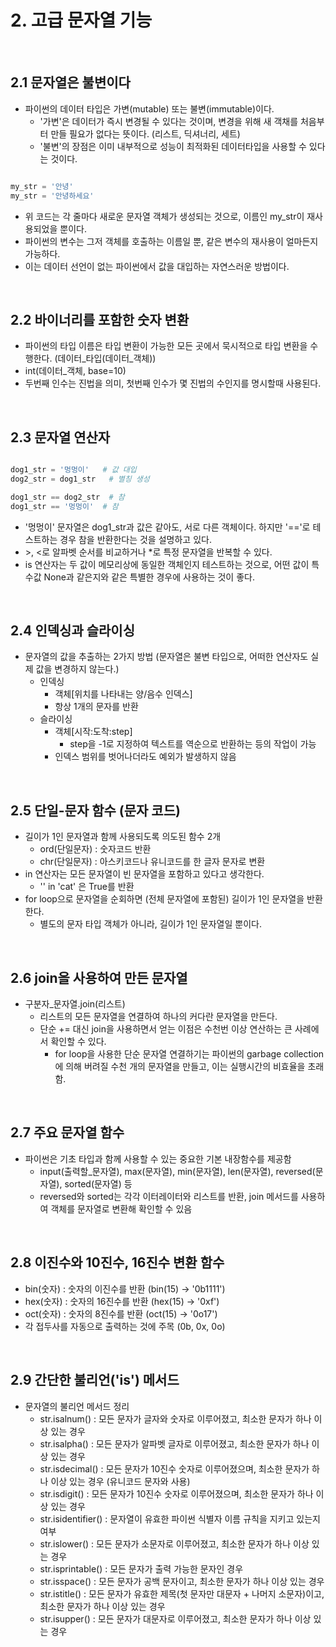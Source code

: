 # 2. 고급 문자열 기능
<br>

## 2.1 문자열은 불변이다
- 파이썬의 데이터 타입은 가변(mutable) 또는 불변(immutable)이다.
  - '가변'은 데이터가 즉시 변경될 수 있다는 것이며, 변경을 위해 새 객채를 처음부터 만들 필요가 없다는 뜻이다. (리스트, 딕셔너리, 세트)
  - '불변'의 장점은 이미 내부적으로 성능이 최적화된 데이터타입을 사용할 수 있다는 것이다.

```python

my_str = '안녕'
my_str = '안녕하세요'

```
  - 위 코드는 각 줄마다 새로운 문자열 객체가 생성되는 것으로, 이름인 my_str이 재사용되었을 뿐이다.
  - 파이썬의 변수는 그저 객체를 호출하는 이름일 뿐, 같은 변수의 재사용이 얼마든지 가능하다.
  - 이는 데이터 선언이 없는 파이썬에서 값을 대입하는 자연스러운 방법이다.
<br>

## 2.2 바이너리를 포함한 숫자 변환
 - 파이썬의 타입 이름은 타입 변환이 가능한 모든 곳에서 묵시적으로 타입 변환을 수행한다. (데이터_타입(데이터_객체))
 - int(데이터_객체, base=10)
  - 두번째 인수는 진법을 의미, 첫번째 인수가 몇 진법의 수인지를 명시할때 사용된다.
<br>

## 2.3 문자열 연산자
```python

dog1_str = '멍멍이'   # 값 대입
dog2_str = dog1_str   # 별칭 생성

dog1_str == dog2_str  # 참
dog1_str == '멍멍이'  # 참

```
- '멍멍이' 문자열은 dog1_str과 값은 같아도, 서로 다른 객체이다. 하지만 '=='로 테스트하는 경우 참을 반환한다는 것을 설명하고 있다.
- \>, <로 알파벳 순서를 비교하거나 \*로 특정 문자열을 반복할 수 있다.
- is 연산자는 두 값이 메모리상에 동일한 객체인지 테스트하는 것으로, 어떤 값이 특수값 None과 같은지와 같은 특별한 경우에 사용하는 것이 좋다.
<br>

## 2.4 인덱싱과 슬라이싱
- 문자열의 값을 추출하는 2가지 방법 (문자열은 불변 타입으로, 어떠한 연산자도 실제 값을 변경하지 않는다.)
  - 인덱싱
    - 객체[위치를 나타내는 양/음수 인덱스] 
    - 항상 1개의 문자를 반환   
  - 슬라이싱
    - 객체[시작:도착:step]
      - step을 -1로 지정하여 텍스트를 역순으로 반환하는 등의 작업이 가능   
    - 인덱스 범위를 벗어나더라도 예외가 발생하지 않음
<br>

## 2.5 단일-문자 함수 (문자 코드)
- 길이가 1인 문자열과 함께 사용되도록 의도된 함수 2개
  - ord(단일문자) : 숫자코드 반환
  - chr(단일문자) : 아스키코드나 유니코드를 한 글자 문자로 변환
- in 연산자는 모든 문자열이 빈 문자열을 포함하고 있다고 생각한다.
  - '' in 'cat' 은 True를 반환
- for loop으로 문자열을 순회하면 (전체 문자열에 포함된) 길이가 1인 문자열을 반환한다.
  - 별도의 문자 타입 객체가 아니라, 길이가 1인 문자열일 뿐이다.
<br>

## 2.6 join을 사용하여 만든 문자열
- 구분자_문자열.join(리스트)
  - 리스트의 모든 문자열을 연결하여 하나의 커다란 문자열을 만든다.
  - 단순 += 대신 join을 사용하면서 얻는 이점은 수천번 이상 연산하는 큰 사례에서 확인할 수 있다.
    - for loop을 사용한 단순 문자열 연결하기는 파이썬의 garbage collection에 의해 버려질 수천 개의 문자열을 만들고, 이는 실행시간의 비효율을 초래함.
<br>

## 2.7 주요 문자열 함수
- 파이썬은 기초 타입과 함께 사용할 수 있는 중요한 기본 내장함수를 제공함
  - input(출력할_문자열), max(문자열), min(문자열), len(문자열), reversed(문자열), sorted(문자열) 등
  - reversed와 sorted는 각각 이터레이터와 리스트를 반환, join 메서드를 사용하여 객체를 문자열로 변환해 확인할 수 있음
<br>

## 2.8 이진수와 10진수, 16진수 변환 함수
- bin(숫자) : 숫자의 이진수를 반환 (bin(15) -> '0b1111')
- hex(숫자) : 숫자의 16진수를 반환 (hex(15) -> '0xf')
- oct(숫자) : 숫자의 8진수를 반환 (oct(15) -> '0o17')
- 각 접두사를 자동으로 출력하는 것에 주목 (0b, 0x, 0o)
<br>

## 2.9 간단한 불리언('is') 메서드
- 문자열의 불리언 메서드 정리
  - str.isalnum() : 모든 문자가 글자와 숫자로 이루어졌고, 최소한 문자가 하나 이상 있는 경우
  - str.isalpha() : 모든 문자가 알파벳 글자로 이루어졌고, 최소한 문자가 하나 이상 있는 경우
  - str.isdecimal() : 모든 문자가 10진수 숫자로 이루어졌으며, 최소한 문자가 하나 이상 있는 경우 (유니코드 문자와 사용)
  - str.isdigit() : 모든 문자가 10진수 숫자로 이루어졌으며, 최소한 문자가 하나 이상 있는 경우
  - str.isidentifier() : 문자열이 유효한 파이썬 식별자 이름 규칙을 지키고 있는지 여부
  - str.islower() : 모든 문자가 소문자로 이루어졌고, 최소한 문자가 하나 이상 있는 경우
  - str.isprintable() : 모든 문자가 출력 가능한 문자인 경우
  - str.isspace() : 모든 문자가 공백 문자이고, 최소한 문자가 하나 이상 있는 경우
  - str.istitle() : 모든 문자가 유효한 제목(첫 문자만 대문자 + 나머지 소문자)이고, 최소한 문자가 하나 이상 있는 경우
  - str.isupper() : 모든 문자가 대문자로 이루어졌고, 최소한 문자가 하나 이상 있는 경우
<br>














